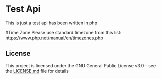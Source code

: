 # Test Api
This is just a test api has been written in php

#Time Zone
Please use standard timezone from this list: https://www.php.net/manual/en/timezones.php

## License

This project is licensed under the GNU General Public License v3.0 - see the [LICENSE.md](LICENSE.md) file for details
